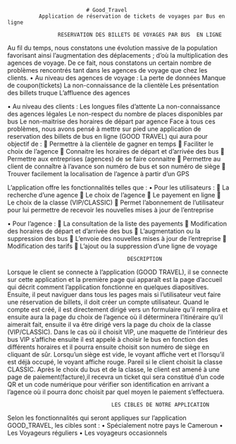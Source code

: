                             # Good_Travel
              Application de réservation de tickets de voyages par Bus en ligne
              
                    RESERVATION DES BILLETS DE VOYAGES PAR BUS  EN LIGNE		

  Au fil du temps, nous constatons une évolution massive de la population favorisant ainsi l’augmentation des déplacements ; d’où la multiplication des agences de voyage. De ce fait, nous constatons un certain nombre de problèmes rencontrés tant dans les agences de voyage que chez les clients.
•	Au niveau des agences de voyage :
 	La perte de données
 	Manque de coupon(tickets)
 	La non-connaissance de la clientèle
 	Les présentation des billets truque
 	L’affluence des agences

•	Au niveau des clients :
 	Les longues files d’attente
 	La non-connaissance des agences légales
 	Le non-respect du nombre de places disponibles par bus
 	Le non-maitrise des horaires de départ par agence
Face à tous ces problèmes, nous avons pensé à mettre sur pied une application de reservation des billets de bus en ligne (GOOD TRAVEL) qui aura pour objectif de :
	Permettre à la clientèle de gagner en temps
	Faciliter le choix de l’agence
	Connaitre les horaires de départ et d’arrivée des bus
	Permettre aux entreprises (agences) de se faire connaitre
	Permettre au client de connaître à l’avance son numéro de bus et son numéro de siège
	Trouver facilement la localisation de l’agence à partir d’un GPS

L’application offre les fonctionnalités telles que :
•	Pour les utilisateurs :
	La recherche d’une agence
	Le choix de l’agence
	Le payement en ligne
	Le choix de la classe (VIP/CLASSIC)
	Permet l’abonnement de l’utilisateur pour lui permettre de recevoir les nouvelles mises à jour de l’entreprise

•	Pour l’agence :
	La consultation de la liste des payements
	Modification des horaires de départ et d’arrivée des bus
	L’augmentation ou la suppression des bus
	L’envoie des nouvelles mises à jour de l’entreprise
	Modification des tarifs
	L’ajout ou la suppression d’une ligne de voyage

                                          DESCRIPTION
Lorsque le client se connecte à l’application (GOOD TRAVEL), il se connecte sur cette application et la première page qui apparaît est la page d’accueil qui décrit comment l’application fonctionne en quelques diapositives. Ensuite, il peut naviguer dans tous les pages mais si l’utilisateur veut faire une réservation de billets, il doit créer un compte utilisateur.  Quand le compte est créé, il est directement dirigé vers  un formulaire qu’il remplira et ensuite aura la page du choix de l’agence où il déterminera l’itinéraire qu’il aimerait fait, ensuite il va être dirigé vers la page du choix de la classe (VIP/CLASSIC). Dans le cas où il choisit VIP, une maquette de l’intérieur des bus VIP s’affiche ensuite il est appelé à choisir le bus en fonction des différents horaires et il pourra ensuite choisit son numéro de siège en cliquant de sûr. Lorsqu’un siège est vide, le voyant affiche vert et l’lorsqu’il est déjà occupé, le voyant affiche rouge. Pareil si le client choisit la classe CLASSIC.
Après le choix du bus et de la classe, le client est amené à une page de paiement(facture),il recevra un ticket qui sera constitué d’un code QR et un code numérique pour vérifier son identification en arrivant a l’agence où il pourra donc choisit par quel moyen le paiement s’effectuera.

                                     LES CIBLES DE NOTRE APPLICATION
Selon les fonctionnalités qui seront appliques sur l’application GOOD_TRAVEL, les cibles sont :
•	Spécialement notre pays le Cameroun
•	Les Voyageurs réguliers 
•	Les voyageurs occasionnels



